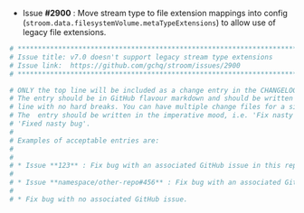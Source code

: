 * Issue **#2900** : Move stream type to file extension mappings into config (`stroom.data.filesystemVolume.metaTypeExtensions`) to allow use of legacy file extensions.


```sh
# ********************************************************************************
# Issue title: v7.0 doesn't support legacy stream type extensions
# Issue link:  https://github.com/gchq/stroom/issues/2900
# ********************************************************************************

# ONLY the top line will be included as a change entry in the CHANGELOG.
# The entry should be in GitHub flavour markdown and should be written on a SINGLE
# line with no hard breaks. You can have multiple change files for a single GitHub issue.
# The  entry should be written in the imperative mood, i.e. 'Fix nasty bug' rather than
# 'Fixed nasty bug'.
#
# Examples of acceptable entries are:
#
#
# * Issue **123** : Fix bug with an associated GitHub issue in this repository
#
# * Issue **namespace/other-repo#456** : Fix bug with an associated GitHub issue in another repository
#
# * Fix bug with no associated GitHub issue.
```
